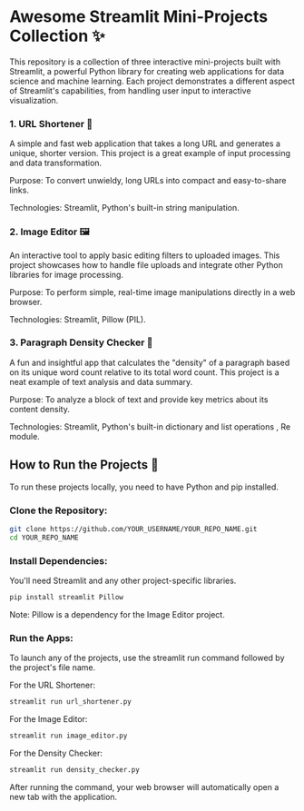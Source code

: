 # Awesome Streamlit Mini-Projects Collection ✨

This repository is a collection of three interactive mini-projects built with Streamlit, a powerful Python library for creating web applications for data science and machine learning. Each project demonstrates a different aspect of Streamlit's capabilities, from handling user input to interactive visualization.

### 1. URL Shortener 🔗
A simple and fast web application that takes a long URL and generates a unique, shorter version. This project is a great example of input processing and data transformation.

Purpose: To convert unwieldy, long URLs into compact and easy-to-share links.

Technologies: Streamlit, Python's built-in string manipulation.

### 2. Image Editor 🖼️
An interactive tool to apply basic editing filters to uploaded images. This project showcases how to handle file uploads and integrate other Python libraries for image processing.

Purpose: To perform simple, real-time image manipulations directly in a web browser.

Technologies: Streamlit, Pillow (PIL).

### 3. Paragraph Density Checker 📝
A fun and insightful app that calculates the "density" of a paragraph based on its unique word count relative to its total word count. This project is a neat example of text analysis and data summary.

Purpose: To analyze a block of text and provide key metrics about its content density.

Technologies: Streamlit, Python's built-in dictionary and list operations , Re module.

## How to Run the Projects 🚀

To run these projects locally, you need to have Python and pip installed.

### Clone the Repository:

```Bash
git clone https://github.com/YOUR_USERNAME/YOUR_REPO_NAME.git
cd YOUR_REPO_NAME
```

### Install Dependencies:
You'll need Streamlit and any other project-specific libraries.

```Bash
pip install streamlit Pillow
```
Note: Pillow is a dependency for the Image Editor project.

### Run the Apps:
To launch any of the projects, use the streamlit run command followed by the project's file name.

For the URL Shortener:

```Bash
streamlit run url_shortener.py
```
For the Image Editor:

```Bash
streamlit run image_editor.py
```
For the Density Checker:

```Bash
streamlit run density_checker.py
```
After running the command, your web browser will automatically open a new tab with the application.
